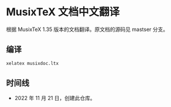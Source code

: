 # MusixTeX 文档中文翻译

根据 MusixTeX 1.35 版本的文档翻译。原文档的源码见 mastser 分支。

## 编译

```bash
xelatex musixdoc.ltx
```

## 时间线

- 2022 年 11 月 21 日，创建此仓库。
